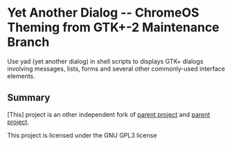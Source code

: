 Yet Another Dialog -- ChromeOS Theming from GTK+-2 Maintenance Branch
====================

Use yad (yet another dialog) in shell scripts to displays GTK+ dialogs involving messages, lists, forms and several other commonly-used interface elements.

Summary
-------

[This] project is an other independent fork of [parent project](https://github.com/step-/yad) and [parent project](https://github.com/v1cont/yad).

This project is licensed under the GNU GPL3 license
